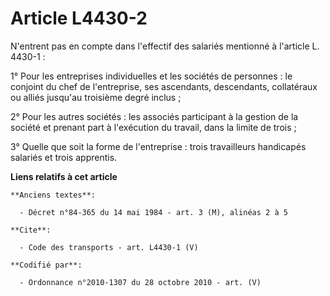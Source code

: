 # Article L4430-2

N'entrent pas en compte dans l'effectif des salariés mentionné à l'article L. 4430-1 : 

1° Pour les entreprises individuelles et les sociétés de personnes : le conjoint du chef de l'entreprise, ses ascendants,
descendants, collatéraux ou alliés jusqu'au troisième degré inclus ; 

2° Pour les autres sociétés : les associés participant à la gestion de la société et prenant part à l'exécution du travail,
dans la limite de trois ; 

3° Quelle que soit la forme de l'entreprise : trois travailleurs handicapés salariés et trois apprentis.

**Liens relatifs à cet article**

	**Anciens textes**:

	  - Décret n°84-365 du 14 mai 1984 - art. 3 (M), alinéas 2 à 5

	**Cite**:

	  - Code des transports - art. L4430-1 (V)

	**Codifié par**:

	  - Ordonnance n°2010-1307 du 28 octobre 2010 - art. (V)
